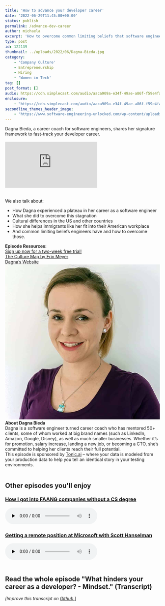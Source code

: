 ```yaml
---
title: 'How to advance your developer career'
date: '2022-06-29T11:45:00+00:00'
status: publish
permalink: /advance-dev-career
author: michaela
excerpt: 'How to overcome common limiting beliefs that software engineers have.'
type: post
id: 122139
thumbnail: ../uploads/2022/06/Dagna-Bieda.jpg
category:
    - 'Company Culture'
    - Entrepreneurship
    - Hiring
    - 'Women in Tech'
tag: []
post_format: []
audio: https://cdn.simplecast.com/audio/aaca909a-e34f-49ae-a86f-f59e4fa807f0/episodes/976b6107-6a6b-4ad8-80f9-2cb521600f54/audio/1982ddf3-a565-4fc0-93ca-2962ae6e87c4/default_tc.mp3
enclosure:
    - "https://cdn.simplecast.com/audio/aaca909a-e34f-49ae-a86f-f59e4fa807f0/episodes/976b6107-6a6b-4ad8-80f9-2cb521600f54/audio/1982ddf3-a565-4fc0-93ca-2962ae6e87c4/default_tc.mp3\n28710994\naudio/mpeg\na:2:{s:8:\"duration\";s:8:\"00:29:54\";s:8:\"explicit\";s:1:\"0\";}"
secondline_themes_header_image:
    - 'https://www.software-engineering-unlocked.com/wp-content/uploads/2022/06/Dagna-Bieda-SE-Unlocked.jpg'
---
```


<div class="episode-about">
Dagna Bieda, a career coach for software engineers, shares her signature framework to fast-track your developer career.
<br/> <br/> 
<div class="video-container">
<iframe class="video" src="https://www.youtube-nocookie.com/embed/HzXc6isq_5U" title="YouTube video player" frameborder="0" allow="accelerometer; autoplay; clipboard-write; encrypted-media; gyroscope; picture-in-picture" allowfullscreen></iframe>
</div>

<br/>We also talk about:
<ul>
<li> How Dagna experienced a plateau in her career as a software engineer</li>
<li> What she did to overcome this stagnation</li>
<li> Cultural differences in the US and other countries</li>
<li> How she helps immigrants like her fit into their American workplace</li>
<li> And common limiting beliefs engineers have and how to overcome those.</li>
</ul>
</div>
<div class=" episode-links">
<b>Episode Resources:</b><br/>
<a href="https://www.tonic.ai/">Sign up now for a two-week free trial!</a><br/>
<a href="https://erinmeyer.com/books/the-culture-map/">The Culture Map by Erin Meyer</a><br/>
<a href="https://www.themindfuldev.com/">Dagna’s Website</a><br/>
</div>

<div class="row pt-2 align-items-center">
<div class="col-4 guest-picture">
<img src="../uploads/2022/06/Dagna-Bieda.jpg" alt="Picture of Dagna Bieda"/>
</div>
<div class="col-8 guest-about">
<b>About Dagna Bieda</b><br/>
Dagna is a software engineer turned career coach who has mentored 50+ clients, some of whom worked at big brand names (such as LinkedIn, Amazon, Google, Disney), as well as much smaller businesses. Whether it’s for promotion, salary increase, landing a new job, or becoming a CTO, she’s committed to helping her clients reach their full potential.
</div>
</div>

<div class="sponsorship">
This episode is sponsored by <a href="https://www.tonic.ai/?ref=se-unlocked">Tonic.ai</a> – where your data is modeled from your production data to help you tell an identical story in your testing environments.
</div> 
<br/>
<div>
  <h2>Other episodes you'll enjoy</h2>
    <div class="row-md-6">
      <div class="row g-0 border rounded overflow-hidden flex-md-row mb-4 shadow-sm h-md-250 position-relative">
          <div class="col p-4 d-flex flex-column position-static">
            <h3 class="mb-0"><a href="https://software-engineering-unlocked.com/faang-job-without-cs-degree/">How I got into FAANG companies without a CS degree</a></h3>
  <audio controls preload="none">
                <source src="https://cdn.simplecast.com/audio/aaca909a-e34f-49ae-a86f-f59e4fa807f0/episodes/2ec3af9e-9a17-4ccd-95df-0e9b1a03ecc6/audio/66ec2bf9-b1d0-4ae3-868e-9017bb8cc4ee/default_tc.mp3" />
              </audio>
          </div>
        </div>
      </div>
    <div class="row-md-6">
      <div class="row g-0 border rounded overflow-hidden flex-md-row mb-4 shadow-sm h-md-250 position-relative">
          <div class="col p-4 d-flex flex-column position-static">
            <h3 class="mb-0"><a href="https://software-engineering-unlocked.com/episode-2-scott-hanselman/">Getting a remote position at Microsoft with Scott Hanselman</a></h3>
  <audio controls preload="none">
                <source src="https://cdn.simplecast.com/audio/aaca90/aaca909a-e34f-49ae-a86f-f59e4fa807f0/b94c57a5-9afe-4853-be2f-b4d147fb62bf/scott_episode2_ready_tc.mp3" />
              </audio>
          </div>
        </div>
      </div>
</div>
<br/>

## Read the whole episode "What hinders your career as a developer? - Mindset." (Transcript)

_\[Improve this transcript on [Github](https://github.com/mgreiler/se-unlocked/tree/master/Transcripts)_[.](https://github.com/mgreiler/se-unlocked/tree/master/Transcripts)\]

